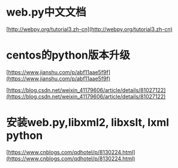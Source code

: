 # web.py中文文档

[http://webpy.org/tutorial3.zh-cn](http://webpy.org/tutorial3.zh-cn)


# centos的python版本升级

[https://www.jianshu.com/p/abf11aae5f9f](https://www.jianshu.com/p/abf11aae5f9f)

[https://blog.csdn.net/weixin_41179606/article/details/81027122](https://blog.csdn.net/weixin_41179606/article/details/81027122)

# 安装web.py,libxml2, libxslt, lxml python

[https://www.cnblogs.com/qdhotel/p/8130224.html](https://www.cnblogs.com/qdhotel/p/8130224.html)